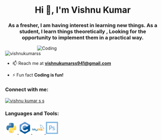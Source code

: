 <h1 align="center">Hi 👋, I'm Vishnu Kumar</h1>
<h3 align="center">As a fresher, I am having interest in learning new things. As a student, I learn things theoretically , Looking for the opportunity to implement them in a practical way.</h3>
<img align="right" alt="Coding" width="400" src="https://i.pinimg.com/originals/66/83/3e/66833e07d6fb9eb5d724e47d0c814285.gif">

<p align="left"> <img src="https://komarev.com/ghpvc/?username=vishnukumarss&label=Profile%20views&color=0e75b6&style=flat" alt="vishnukumarss" /> </p>

- 📫 Reach me at **vishnukumarss941@gmail.com**

- ⚡ Fun fact **Coding is fun!**

<h3 align="left">Connect with me:</h3>
<p align="left">
<a href="https://www.linkedin.com/in/vishnu-kumar-450233212/" target="blank"><img align="center" src="https://raw.githubusercontent.com/rahuldkjain/github-profile-readme-generator/master/src/images/icons/Social/linked-in-alt.svg" alt="vishnu kumar s s" height="30" width="40" /></a>
</p>

<h3 align="left">Languages and Tools:</h3>
<p align="left"> <a href="https://www.python.org" target="_blank" rel="noreferrer"> <img src="https://raw.githubusercontent.com/devicons/devicon/master/icons/python/python-original.svg" alt="python" width="40" height="40"/> </a> <a href="https://www.cprogramming.com/" target="_blank" rel="noreferrer"> <img src="https://raw.githubusercontent.com/devicons/devicon/master/icons/c/c-original.svg" alt="c" width="40" height="40"/> </a> <a href="https://www.mysql.com/" target="_blank" rel="noreferrer"> <img src="https://raw.githubusercontent.com/devicons/devicon/master/icons/mysql/mysql-original-wordmark.svg" alt="mysql" width="40" height="40"/> </a> <a href="https://www.photoshop.com/en" target="_blank" rel="noreferrer"> <img src="https://raw.githubusercontent.com/devicons/devicon/master/icons/photoshop/photoshop-line.svg" alt="photoshop" width="40" height="40"/> </a> </p>
